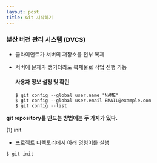 ```yaml
---
layout: post
title: Git 시작하기
---
```


### 분산 버전 관리 시스템 (DVCS)

- 클라이언트가 서버의 저장소를 전부 복제

- 서버에 문제가 생기더라도 복제물로 작업 진행 가능

  #### 사용자 정보 설정 및 확인

  ```
  $ git config --global user.name "NAME"
  $ git config --global user.email EMAIL@example.com
  $ git config --list
  ```

**git repository를 만드는 방법에는 두 가지가 있다.**

(1) init

  - 프로젝트 디렉토리에서 아래 명령어를 실행

  ```
  $ git init
  ```
